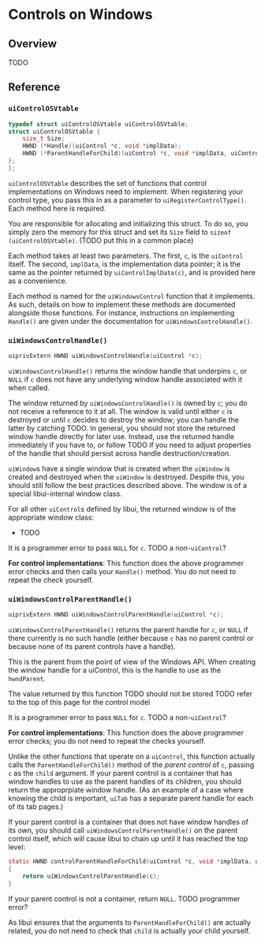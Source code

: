<!-- 10 june 2019 -->

# Controls on Windows

## Overview

TODO

## Reference

### `uiControlOSVtable`

```c
typedef struct uiControlOSVtable uiControlOSVtable;
struct uiControlOSVtable {
	size_t Size;
	HWND (*Handle)(uiControl *c, void *implData);
	HWND (*ParentHandleForChild)(uiControl *c, void *implData, uiControl *child);
};
};
```

`uiControlOSVtable` describes the set of functions that control implementations on Windows need to implement. When registering your control type, you pass this in as a parameter to `uiRegisterControlType()`. Each method here is required.

You are responsible for allocating and initializing this struct. To do so, you simply zero the memory for this struct and set its `Size` field to `sizeof (uiControlOSVtable)`. (TODO put this in a common place)

Each method takes at least two parameters. The first, `c`, is the `uiControl` itself. The second, `implData`, is the implementation data pointer; it is the same as the pointer returned by `uiControlImplData(c)`, and is provided here as a convenience.

Each method is named for the `uiWindowsControl` function that it implements. As such, details on how to implement these methods are documented alongside those functions. For instance, instructions on implementing `Handle()` are given under the documentation for `uiWindowsControlHandle()`.

### `uiWindowsControlHandle()`

```c
uiprivExtern HWND uiWindowsControlHandle(uiControl *c);
```

`uiWindowsControlHandle()` returns the window handle that underpins `c`, or `NULL` if `c` does not have any underlying window handle associated with it when called.

The window returned by `uiWindowsControlHandle()` is owned by `c`; you do not receive a reference to it at all. The window is valid until either `c` is destroyed or until `c` decides to destroy the window; you can handle the latter by catching TODO. In general, you should not store the returned window handle directly for later use. Instead, use the returned handle immediately if you have to, or follow TODO if you need to adjust properties of the handle that should persist across handle destruction/creation.

`uiWindow`s have a single window that is created when the `uiWindow` is created and destroyed when the `uiWindow` is destroyed. Despite this, you should still follow the best practices described above. The window is of a special libui-internal window class.

For all other `uiControl`s defined by libui, the returned window is of the appropriate window class:

* TODO

It is a programmer error to pass `NULL` for `c`. TODO a non-`uiControl`?

**For control implementations**: This function does the above programmer error checks and then calls your `Handle()` method. You do not need to repeat the check yourself.

### `uiWindowsControlParentHandle()`

```c
uiprivExtern HWND uiWindowsControlParentHandle(uiControl *c);
```

`uiWindowsControlParentHandle()` returns the parent handle for `c`, or `NULL` if there currently is no such handle (either because `c` has no parent control or because none of its parent controls have a handle).

This is the parent from the point of view of the Windows API. When creating the window handle for a uiControl, this is the handle to use as the `hwndParent`.

The value returned by this function TODO should not be stored TODO refer to the top of this page for the control model

It is a programmer error to pass `NULL` for `c`. TODO a non-`uiControl`?

**For control implementations**: This function does the above programmer error checks; you do not need to repeat the checks yourself.

Unlike the other functions that operate on a `uiControl`, this function actually calls the `ParentHandleForChild()` method of the *parent control* of `c`, passing `c` as the `child` argument. If your parent control is a container that has window handles to use as the parent handles of its children, you should return the approprpiate window handle. (As an example of a case where knowing the child is important, `uiTab` has a separate parent handle for each of its tab pages.)

If your parent control is a container that does not have window handles of its own, you should call `uiWindowsControlParentHandle()` on the parent control itself, which will cause libui to chain up until it has reached the top level:

```c
static HWND controlParentHandleForChild(uiControl *c, void *implData, uiControl *child)
{
	return uiWindowsControlParentHandle(c);
}
```

If your parent control is not a container, return `NULL`. TODO programmer error?

As libui ensures that the arguments to `ParentHandleForChild()` are actually related, you do not need to check that `child` is actually your child yourself.
